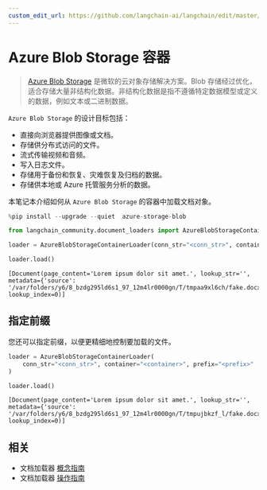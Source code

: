 ```yaml
---
custom_edit_url: https://github.com/langchain-ai/langchain/edit/master/docs/docs/integrations/document_loaders/azure_blob_storage_container.ipynb
---
```


# Azure Blob Storage 容器

>[Azure Blob Storage](https://learn.microsoft.com/en-us/azure/storage/blobs/storage-blobs-introduction) 是微软的云对象存储解决方案。Blob 存储经过优化，适合存储大量非结构化数据。非结构化数据是指不遵循特定数据模型或定义的数据，例如文本或二进制数据。

`Azure Blob Storage` 的设计目标包括：
- 直接向浏览器提供图像或文档。
- 存储供分布式访问的文件。
- 流式传输视频和音频。
- 写入日志文件。
- 存储用于备份和恢复、灾难恢复及归档的数据。
- 存储供本地或 Azure 托管服务分析的数据。

本笔记本介绍如何从 `Azure Blob Storage` 的容器中加载文档对象。


```python
%pip install --upgrade --quiet  azure-storage-blob
```


```python
from langchain_community.document_loaders import AzureBlobStorageContainerLoader
```


```python
loader = AzureBlobStorageContainerLoader(conn_str="<conn_str>", container="<container>")
```


```python
loader.load()
```



```output
[Document(page_content='Lorem ipsum dolor sit amet.', lookup_str='', metadata={'source': '/var/folders/y6/8_bzdg295ld6s1_97_12m4lr0000gn/T/tmpaa9xl6ch/fake.docx'}, lookup_index=0)]
```

## 指定前缀
您还可以指定前缀，以便更精细地控制要加载的文件。

```python
loader = AzureBlobStorageContainerLoader(
    conn_str="<conn_str>", container="<container>", prefix="<prefix>"
)
```

```python
loader.load()
```

```output
[Document(page_content='Lorem ipsum dolor sit amet.', lookup_str='', metadata={'source': '/var/folders/y6/8_bzdg295ld6s1_97_12m4lr0000gn/T/tmpujbkzf_l/fake.docx'}, lookup_index=0)]
```

## 相关

- 文档加载器 [概念指南](/docs/concepts/#document-loaders)
- 文档加载器 [操作指南](/docs/how_to/#document-loaders)